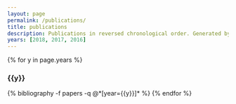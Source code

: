 ```yaml
---
layout: page
permalink: /publications/
title: publications
description: Publications in reversed chronological order. Generated by jekyll-scholar.
years: [2018, 2017, 2016]
---
```


{% for y in page.years %}
  <h3 class="year">{{y}}</h3>
  {% bibliography -f papers -q @*[year={{y}}]* %}
{% endfor %}
